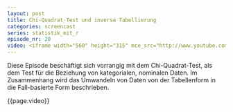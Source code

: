 ```yaml
---
layout: post
title: Chi-Quadrat-Test und inverse Tabellierung
categories: screencast
series: statistik_mit_r
episode_nr: 20
video: <iframe width="560" height="315" mce_src="http://www.youtube.com/embed/PSJiAoQ7Hj0" frameborder="0" allowfullscreen="" src="http://www.youtube.com/embed/PSJiAoQ7Hj0"></iframe>
---
```


Diese Episode beschäftigt sich vorrangig mit dem Chi-Quadrat-Test, als dem Test für die Beziehung von kategorialen, nominalen Daten. Im Zusammenhang wird das Umwandeln von Daten von der Tabellenform in die Fall-basierte Form beschrieben.

{{page.video}}

